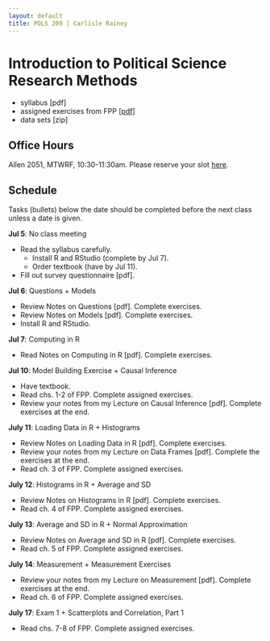 ```yaml
---
layout: default
title: POLS 209 | Carlisle Rainey
---
```


# Introduction to Political Science Research Methods

- syllabus [pdf]  
- assigned exercises from FPP [[pdf](files/fpp-exercises-1.pdf)]  
- data sets [zip]  

## Office Hours

Allen 2051, MTWRF, 10:30-11:30am. Please reserve your slot [here](http://www.calendly.com/carlislerainey).

## Schedule

Tasks (bullets) below the date should be completed before the next class unless a date is given.

**Jul 5**: No class meeting  
- Read the syllabus carefully.  
    - Install R and RStudio (complete by Jul 7).  
    - Order textbook (have by Jul 11).  
- Fill out survey questionnaire [pdf].  

**Jul 6**: Questions + Models  
- Review Notes on Questions [pdf]. Complete exercises.  
- Review Notes on Models [pdf]. Complete exercises.  
- Install R and RStudio.  

**Jul 7**: Computing in R  
- Read Notes on Computing in R [pdf]. Complete exercises.  

**Jul 10**: Model Building Exercise + Causal Inference  
- Have textbook.  
- Read chs. 1-2 of FPP. Complete assigned exercises.  
- Review your notes from my Lecture on Causal Inference [pdf]. Complete exercises at the end.  

**July 11**: Loading Data in R + Histograms  
- Review Notes on Loading Data in R [pdf]. Complete exercises.  
- Review your notes from my Lecture on Data Frames [pdf]. Complete the exercises at the end.  
- Read ch. 3 of FPP. Complete assigned exercises.  

**July 12**: Histograms in R + Average and SD  
- Review Notes on Histograms in R [pdf]. Complete exercises.  
- Read ch. 4 of FPP. Complete assigned exercises.  

**July 13**: Average and SD in R + Normal Approximation  
- Review Notes on Average and SD in R [pdf]. Complete exercises.  
- Read ch. 5 of FPP. Complete assigned exercises.  

**July 14**: Measurement + Measurement Exercises  
- Review your notes from my Lecture on Measurement [pdf]. Complete exercises at the end.  
- Read ch. 6 of FPP. Complete assigned exercises.  

**July 17**: Exam 1 + Scatterplots and Correlation, Part 1  
- Read chs. 7-8 of FPP. Complete assigned exercises.  
